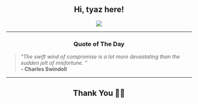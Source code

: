 <h2 align="center"> Hi, tyaz here!</h2>

<p align="center">
<a href="https://github.com/tyazx" alt="github streak"><img src="https://dvst-streak.herokuapp.com/?user=tyazx&theme=tokyonight&fire=DD472C"></a>
</p>

<hr>
<h3 align="center">Quote of The Day</h3>
<p align="center">
<blockquote>
<i>"The swift wind of compromise is a lot more devastating than the sudden jolt of misfortune. "</i>
<br>
<b>- Charles Swindoll</b>
</blockquote>
</p>


<hr>
<h2 align="center">Thank You 🙏🏼</h2>
